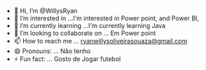 - 👋 Hi, I’m @WillysRyan
- 👀 I’m interested in ...I'm interested in Power point, and Power BI,
- 🌱 I’m currently learning ...I'm currently learning Java
- 💞️ I’m looking to collaborate on ... Em Power point 
- 📫 How to reach me ... ryanwillysoliveirasouaza@gmail.com
- 😄 Pronouns: ... Não tenho
- ⚡ Fun fact: ... Gosto de Jogar futebol

<!---
WillysRyan/WillysRyan is a ✨ special ✨ repository because its `README.md` (this file) appears on your GitHub profile.
You can click the Preview link to take a look at your changes.
--->
